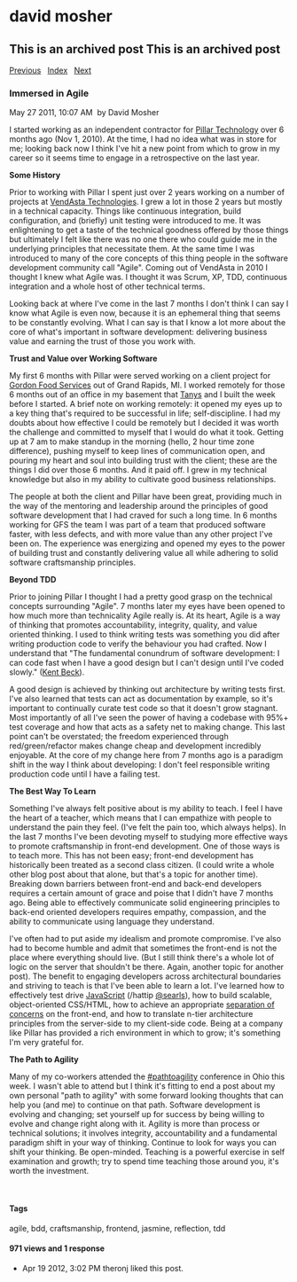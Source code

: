 # david mosher

## This is an archived post This is an archived post

[Previous](../../../posts/2011/05/not-afraid.html)  
[Index](../../../index.html)  
[Next](../../../posts/2011/03/sad-country-rock-jam.html)

### Immersed in Agile

May 27 2011, 10:07 AM  by David Mosher

I started working as an independent contractor for [Pillar
Technology](http://www.pillartechnology.com/) over 6 months ago (Nov 1, 2010).
At the time, I had no idea what was in store for me; looking back now I think
I've hit a new point from which to grow in my career so it seems time to engage
in a retrospective on the last year.

**Some History**

Prior to working with Pillar I spent just over 2 years working on a number of
projects at [VendAsta Technologies](http://www.vendasta.com/). I grew a lot in
those 2 years but mostly in a technical capacity. Things like continuous
integration, build configuration, and (briefly) unit testing were introduced to
me. It was enlightening to get a taste of the technical goodness offered by
those things but ultimately I felt like there was no one there who could guide
me in the underlying principles that necessitate them. At the same time I was
introduced to many of the core concepts of this thing people in the software
development community call "Agile". Coming out of VendAsta in 2010 I thought I
knew what Agile was. I thought it was Scrum, XP, TDD, continuous integration and
a whole host of other technical terms.

Looking back at where I've come in the last 7 months I don't think I can say I
know what Agile is even now, because it is an ephemeral thing that seems to be
constantly evolving. What I can say is that I know a lot more about the core of
what's important in software development: delivering business value and earning
the trust of those you work with.

**Trust and Value over Working Software**

My first 6 months with Pillar were served working on a client project for
[Gordon Food Services](http://www.gfs.com/en) out of Grand Rapids, MI. I worked
remotely for those 6 months out of an office in my basement that
[Tanys](http://www.twitter.com/littlemrsmosher) and I built the week before I
started. A brief note on working remotely: it opened my eyes up to a key thing
that's required to be successful in life; self-discipline. I had my doubts about
how effective I could be remotely but I decided it was worth the challenge and
committed to myself that I would do what it took. Getting up at 7 am to make
standup in the morning (hello, 2 hour time zone difference), pushing myself to
keep lines of communication open, and pouring my heart and soul into building
trust with the client; these are the things I did over those 6 months. And it
paid off. I grew in my technical knowledge but also in my ability to cultivate
good business relationships.

The people at both the client and Pillar have been great, providing much in the
way of the mentoring and leadership around the principles of good software
development that I had craved for such a long time. In 6 months working for GFS
the team I was part of a team that produced software faster, with less defects,
and with more value than any other project I've been on. The experience was
energizing and opened my eyes to the power of building trust and constantly
delivering value all while adhering to solid software craftsmanship principles.

**Beyond TDD**

Prior to joining Pillar I thought I had a pretty good grasp on the technical
concepts surrounding "Agile". 7 months later my eyes have been opened to how
much more than technicality Agile really is. At its heart, Agile is a way of
thinking that promotes accountability, integrity, quality, and value oriented
thinking. I used to think writing tests was something you did after writing
production code to verify the behaviour you had crafted. Now I understand
that "The fundamental conundrum of software development: I can code fast when I
have a good design but I can't design until I've coded slowly." ([Kent
Beck](http://twitoaster.com/kentbeck/the-fundamental-conundrum-of-software-development-i-can-code-fast-when-i-have-a-good-design-but-i-cant-design-until-ive-coded-slowly/)).

A good design is achieved by thinking out architecture by writing tests first.
I've also learned that tests can act as documentation by example, so it's
important to continually curate test code so that it doesn't grow stagnant. Most
importantly of all I've seen the power of having a codebase with 95%+ test
coverage and how that acts as a safety net to making change. This last point
can't be overstated; the freedom experienced through red/green/refactor makes
change cheap and development incredibly enjoyable. At the core of my change here
from 7 months ago is a paradigm shift in the way I think about developing: I
don't feel responsible writing production code until I have a failing test.

**The Best Way To Learn**

Something I've always felt positive about is my ability to teach. I feel I have
the heart of a teacher, which means that I can empathize with people to
understand the pain they feel. (I've felt the pain too, which always helps). In
the last 7 months I've been devoting myself to studying more effective ways to
promote craftsmanship in front-end development. One of those ways is to teach
more. This has not been easy; front-end development has historically been
treated as a second class citizen. (I could write a whole other blog post about
that alone, but that's a topic for another time). Breaking down barriers between
front-end and back-end developers requires a certain amount of grace and poise
that I didn't have 7 months ago. Being able to effectively communicate solid
engineering principles to back-end oriented developers requires empathy,
compassion, and the ability to communicate using language they understand.

I've often had to put aside my idealism and promote compromise. I've also had to
become humble and admit that sometimes the front-end is not the place where
everything should live. (But I still think there's a whole lot of logic on the
server that shouldn't be there. Again, another topic for another post). The
benefit to engaging developers across architectural boundaries and striving to
teach is that I've been able to learn a lot. I've learned how to effectively
test drive [JavaScript](http://pivotal.github.com/jasmine/) (/hattip
[@searls](http://twitter.com/searls)), how to build scalable, object-oriented
CSS/HTML, how to achieve an appropriate [separation of
concerns](http://documentcloud.github.com/backbone/) on the front-end, and how
to translate n-tier architecture principles from the server-side to my
client-side code. Being at a company like Pillar has provided a rich environment
in which to grow; it's something I'm very grateful for.

**The Path to Agility**

Many of my co-workers attended the
[\#pathtoagility](http://twitter.com/#!/search/%23pathtoagility) conference in
Ohio this week. I wasn't able to attend but I think it's fitting to end a post
about my own personal "path to agility" with some forward looking thoughts that
can help you (and me) to continue on that path. Software development is evolving
and changing; set yourself up for success by being willing to evolve and change
right along with it. Agility is more than process or technical solutions; it
involves integrity, accountability and a fundamental paradigm shift in your way
of thinking. Continue to look for ways you can shift your thinking. Be
open-minded. Teaching is a powerful exercise in self examination and growth; try
to spend time teaching those around you, it's worth the investment.

 

#### Tags

agile, bdd, craftsmanship, frontend, jasmine, reflection, tdd

#### 971 views and 1 response

-   Apr 19 2012, 3:02 PM
    theronj liked this post.
